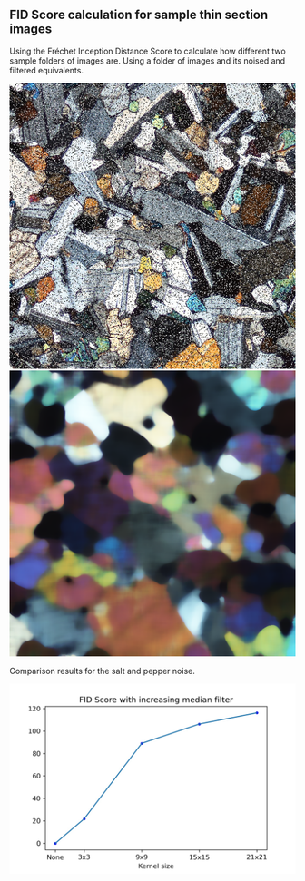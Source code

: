 ## FID Score calculation for sample thin section images

Using the Fréchet Inception Distance Score to calculate how different two sample folders of images are. Using a folder of images and its noised and filtered equivalents.


![Thin section image with salt and pepper noise](imgs_sp_nr_0_1/CE-3563231813.png)
![Thin section image with median filter](imgs_median_21/CE-4094505527.png)


Comparison results for the salt and pepper noise.

![Thin section image with median filter](fidmedian.jpg)


